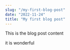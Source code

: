 ```yaml
---
slug: "/my-first-blog-post"
date: "2022-11-24"
title: "My first blog post"
---
```


This is the blog post content

it is wonderful
